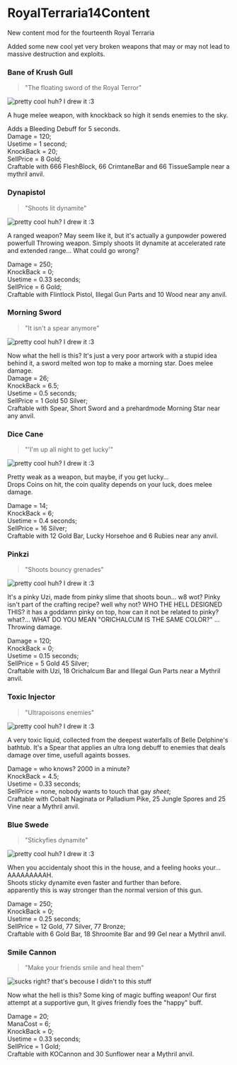 # RoyalTerraria14Content
New content mod for the fourteenth Royal Terraria

Added some new cool yet very broken weapons that may or may not lead to massive destruction and exploits.

### Bane of Krush Gull
> "The floating sword of the Royal Terror"

![pretty cool huh? I drew it :3](https://github.com/royal-games/RoyalTerraria14Content/blob/master/Items/BaneOfKrushGull.png?raw=true)

A huge melee weapon, with knockback so high it sends enemies to the sky. 

Adds a Bleeding Debuff for 5 seconds.  
Damage = 120;  
Usetime = 1 second;  
KnockBack = 20;  
SellPrice = 8 Gold;  
Craftable with 666 FleshBlock, 66 CrimtaneBar and 66 TissueSample near a mythril anvil.  

### Dynapistol
> "Shoots lit dynamite"

![pretty cool huh? I drew it :3](https://github.com/royal-games/RoyalTerraria14Content/blob/master/Items/Dynapistol.png?raw=true)

A ranged weapon? May seem like it, but it's actually a gunpowder powered powerfull Throwing weapon.
Simply shoots lit dynamite at accelerated rate and extended range... What could go wrong?

Damage = 250;  
KnockBack = 0;  
Usetime = 0.33 seconds;  
SellPrice = 6 Gold;  
Craftable with Flintlock Pistol, Illegal Gun Parts and 10 Wood near any anvil.  

### Morning Sword
> "It isn't a spear anymore"

![pretty cool huh? I drew it :3](https://github.com/royal-games/RoyalTerraria14Content/blob/master/Items/MorningSword.png?raw=true)

Now what the hell is this? It's just a very poor artwork with a stupid idea behind it, a sword melted won top to make a morning star. Does melee damage.  
Damage = 26;  
KnockBack = 6.5;  
Usetime = 0.5 seconds;  
SellPrice = 1 Gold 50 Silver;   
Craftable with Spear, Short Sword and a prehardmode Morning Star near any anvil.  

### Dice Cane 
> "'I'm up all night to get lucky'"

![pretty cool huh? I drew it :3](https://github.com/royal-games/RoyalTerraria14Content/blob/master/Items/DiceCane.png?raw=true)

Pretty weak as a weapon, but maybe, if you get lucky...  
Drops Coins on hit, the coin quality depends on your luck, does melee damage.  

Damage = 14;  
KnockBack = 6;  
Usetime = 0.4 seconds;  
SellPrice = 16 Silver;   
Craftable with 12 Gold Bar, Lucky Horsehoe and 6 Rubies near any anvil.  

### Pinkzi 
> "Shoots bouncy grenades"

![pretty cool huh? I drew it :3](https://github.com/royal-games/RoyalTerraria14Content/blob/master/Items/Pinkzi.png?raw=true)

It's a pinky Uzi, made from pinky slime that shoots boun... w8 wot? Pinky isn't part of the crafting recipe? well why not? WHO THE HELL DESIGNED THIS? it has a goddamn pinky on top, how can it not be related to pinky? what?...  WHAT DO YOU MEAN "ORICHALCUM IS THE SAME COLOR?"
...
Throwing damage.

Damage = 120;  
KnockBack = 0;  
Usetime = 0.15 seconds;  
SellPrice = 5 Gold 45 Silver;   
Craftable with Uzi, 18 Orichalcum Bar and Illegal Gun Parts near a Mythril anvil.  

### Toxic Injector 
> "Ultrapoisons enemies"

![pretty cool huh? I drew it :3](https://github.com/royal-games/RoyalTerraria14Content/blob/master/Items/ToxicInjector.png?raw=true)

A very toxic liquid, collected from the deepest waterfalls of Belle Delphine's bathtub. It's a Spear that applies an ultra long debuff to enemies that deals damage over time, usefull againts bosses.  

Damage = who knows? 2000 in a minute?  
KnockBack = 4.5;  
Usetime = 0.33 seconds;  
SellPrice = none, nobody wants to touch that gay *sheet*;  
Craftable with Cobalt Naginata or Palladium Pike, 25 Jungle Spores and 25 Vine near a Mythril anvil.  

### Blue Swede 
> "Stickyfies dynamite"

![pretty cool huh? I drew it :3](https://github.com/royal-games/RoyalTerraria14Content/blob/master/Items/BlueSwede.png?raw=true)

When you accidentaly shoot this in the house, and a feeling hooks your... AAAAAAAAAH.  
Shoots sticky dynamite  even faster and further than before.  
apparently this is way stronger than the normal version of this gun.  

Damage = 250;  
KnockBack = 0;  
Usetime = 0.25 seconds;  
SellPrice = 12 Gold, 77 Silver, 77 Bronze;  
Craftable with 6 Gold Bar, 18 Shroomite Bar and 99 Gel near a Mythril anvil.  

### Smile Cannon
> "Make your friends smile and heal them"

![sucks right? that's becouse I didn't to this stuff](https://github.com/royal-games/RoyalTerraria14Content/blob/master/Items/SmileCannon.png?raw=true)

Now what the hell is this? Some king of magic buffing weapon! Our first attempt at a supportive gun, It gives friendly foes the "happy" buff.  

Damage = 20;  
ManaCost = 6;  
KnockBack = 0;  
Usetime = 0.33 seconds;  
SellPrice = 1 Gold;  
Craftable with KOCannon and 30 Sunflower near a Mythril anvil. 
